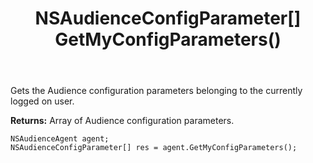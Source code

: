 ﻿---
uid: crmscript_ref_NSAudienceAgent_GetMyConfigParameters
title: NSAudienceConfigParameter[] GetMyConfigParameters()
intellisense: NSAudienceAgent.GetMyConfigParameters
keywords: NSAudienceAgent, GetMyConfigParameters
so.topic: reference
---

Gets the Audience configuration parameters belonging to the currently logged on user.


**Returns:** Array of Audience configuration parameters.

```crmscript
NSAudienceAgent agent;
NSAudienceConfigParameter[] res = agent.GetMyConfigParameters();
```

